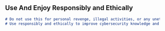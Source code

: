 ## Use And Enjoy Responsibly and Ethically
```markdown 
# Do not use this for personal revenge, illegal activities, or any unethical purposes.
# Use responsibly and ethically to improve cybersecurity knowledge and skills.
```
